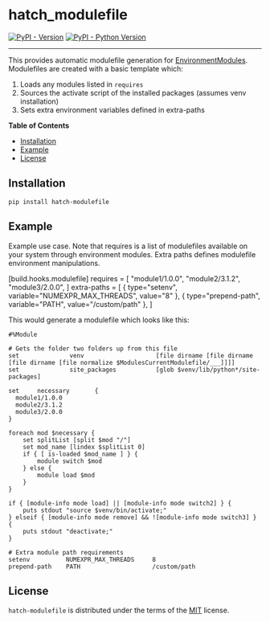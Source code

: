 # hatch_modulefile

[![PyPI - Version](https://img.shields.io/pypi/v/hatch-modulefile.svg)](https://pypi.org/project/hatch-modulefile)
[![PyPI - Python Version](https://img.shields.io/pypi/pyversions/hatch-modulefile.svg)](https://pypi.org/project/hatch-modulefile)

-----

This provides automatic modulefile generation for [EnvironmentModules](https://modules.readthedocs.io/en/latest/). Modulefiles are created with a basic template which:

1. Loads any modules listed in `requires`
2. Sources the activate script of the installed packages (assumes venv installation)
3. Sets extra environment variables defined in extra-paths

**Table of Contents**

- [Installation](#installation)
- [Example](#example)
- [License](#license)

## Installation

```console
pip install hatch-modulefile
```

## Example

Example use case. Note that requires is a list of modulefiles available on your system 
through environment modules. Extra paths defines modulefile environment manipulations.

[build.hooks.modulefile]
requires = [
  "module1/1.0.0",
  "module2/3.1.2",
  "module3/2.0.0",
]
extra-paths = [
  { type="setenv", variable="NUMEXPR_MAX_THREADS", value="8" },
  { type="prepend-path", variable="PATH", value="/custom/path" },
]

This would generate a modulefile which looks like this:

```
#%Module

# Gets the folder two folders up from this file
set              venv                    [file dirname [file dirname [file dirname [file normalize $ModulesCurrentModulefile/___]]]]
set              site_packages           [glob $venv/lib/python*/site-packages]

set     necessary       {
  module1/1.0.0
  module2/3.1.2
  module3/2.0.0
}

foreach mod $necessary {
    set splitList [split $mod "/"]
    set mod_name [lindex $splitList 0]
    if { [ is-loaded $mod_name ] } {
        module switch $mod
    } else {
        module load $mod
    }
}

if { [module-info mode load] || [module-info mode switch2] } {
    puts stdout "source $venv/bin/activate;"
} elseif { [module-info mode remove] && ![module-info mode switch3] } {
    puts stdout "deactivate;"
}

# Extra module path requirements
setenv          NUMEXPR_MAX_THREADS     8
prepend-path    PATH                    /custom/path
```

## License

`hatch-modulefile` is distributed under the terms of the [MIT](https://spdx.org/licenses/MIT.html) license.
